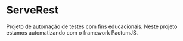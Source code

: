 # ServeRest

Projeto de automação de testes com fins educacionais. Neste projeto estamos automatizando com o framework PactumJS.
